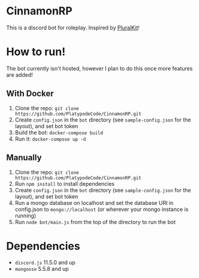 # CinnamonRP

This is a discord bot for roleplay. Inspired by [PluralKit](https://github.com/xSke/PluralKit)!

# How to run!
The bot currently isn't hosted, however I plan to do this once more features are added!

## With Docker
1. Clone the repo: `git clone https://github.com/PlatypodeCode/CinnamonRP.git`
2. Create `config.json` in the `bot` directory (see `sample-config.json` for the layout), and set bot token
4. Build the bot: `docker-compose build`
5. Run it: `docker-compose up -d`

## Manually
1. Clone the repo: `git clone https://github.com/PlatypodeCode/CinnamonRP.git`
2. Run `npm install` to install dependencies
3. Create `config.json` in the `bot` directory (see `sample-config.json` for the layout), and set bot token
4. Run a mongo database on localhost and set the database URI in config.json to `mongo://localhost` (or wherever your mongo instance is running)
5. Run `node bot/main.js` from the top of the directory to run the bot

# Dependencies
* `discord.js` 11.5.0 and up
* `mongoose` 5.5.8 and up
